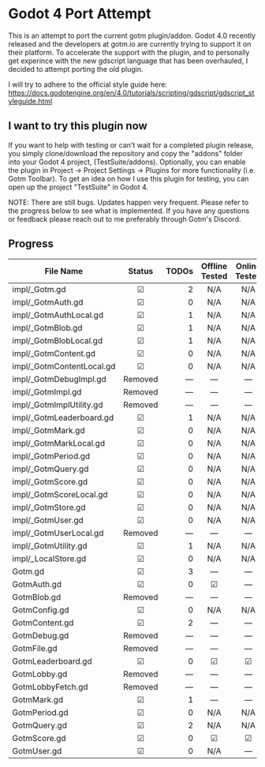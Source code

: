 # Godot 4 Port Attempt

This is an attempt to port the current gotm plugin/addon.
Godot 4.0 recently released and the developers at gotm.io are currently trying to support it on their platform.
To accelerate the support with the plugin, and to personally get experince with the new gdscript language that has been overhauled, I decided to attempt porting the old plugin.

I will try to adhere to the official style guide here: https://docs.godotengine.org/en/4.0/tutorials/scripting/gdscript/gdscript_styleguide.html


## I want to try this plugin now

If you want to help with testing or can't wait for a completed plugin release, you simply clone/download the repository and copy the "addons" folder into your Godot 4 project, (TestSuite/addons). Optionally, you can enable the plugin in Project -> Project Settings -> Plugins for more functionality (i.e. Gotm Toolbar). To get an idea on how I use this plugin for testing, you can open up the project "TestSuite" in Godot 4.

NOTE: There are still bugs. Updates happen very frequent. Please refer to the progress below to see what is implemented. If you have any questions or feedback please reach out to me preferably through Gotm's Discord.


## Progress
| File Name                 | Status  | TODOs | Offline Tested | Online Tested | Unit Tested | Documentation | Reviewed |
| ------------------------- |:-------:| -----:|:--------------:|:-------------:|:-----------:|:-------------:|:--------:|
| impl/_Gotm.gd             | ☑      | 2     | N/A            | N/A           | —           | —             | —        |
| impl/_GotmAuth.gd         | ☑      | 0     | N/A            | N/A           | —           | —             | —        |
| impl/_GotmAuthLocal.gd    | ☑      | 1     | N/A            | N/A           | —           | —             | —        |
| impl/_GotmBlob.gd         | ☑      | 1     | N/A            | N/A           | —           | —             | —        |
| impl/_GotmBlobLocal.gd    | ☑      | 1     | N/A            | N/A           | —           | —             | —        |
| impl/_GotmContent.gd      | ☑      | 0     | N/A            | N/A           | —           | —             | —        |
| impl/_GotmContentLocal.gd | ☑      | 0     | N/A            | N/A           | —           | —             | —        |
| impl/_GotmDebugImpl.gd    | Removed | —     | —              | —             | —           | —             | —        |
| impl/_GotmImpl.gd         | Removed | —     | —              | —             | —           | —             | —        |
| impl/_GotmImplUtility.gd  | Removed | —     | —              | —             | —           | —             | —        |
| impl/_GotmLeaderboard.gd  | ☑      | 1     | N/A            | N/A           | —           | —             | —        |
| impl/_GotmMark.gd         | ☑      | 0     | N/A            | N/A           | —           | —             | —        |
| impl/_GotmMarkLocal.gd    | ☑      | 0     | N/A            | N/A           | —           | —             | —        |
| impl/_GotmPeriod.gd       | ☑      | 0     | N/A            | N/A           | —           | —             | —        |
| impl/_GotmQuery.gd        | ☑      | 0     | N/A            | N/A           | —           | —             | —        |
| impl/_GotmScore.gd        | ☑      | 0     | N/A            | N/A           | —           | —             | —        |
| impl/_GotmScoreLocal.gd   | ☑      | 0     | N/A            | N/A           | —           | —             | —        |
| impl/_GotmStore.gd        | ☑      | 0     | N/A            | N/A           | —           | —             | —        |
| impl/_GotmUser.gd         | ☑      | 0     | N/A            | N/A           | —           | —             | —        |
| impl/_GotmUserLocal.gd    | Removed | —     | —              | —             | —           | —             | —        |
| impl/_GotmUtility.gd      | ☑      | 1     | N/A            | N/A           | —           | —             | —        |
| impl/_LocalStore.gd       | ☑      | 0     | N/A            | N/A           | —           | —             | —        |
| Gotm.gd                   | ☑      | 3     | —              | —             | —           | —             | —        |
| GotmAuth.gd               | ☑      | 0     | ☑              | —             | —           | ☑            | —        |
| GotmBlob.gd               | Removed | —     | —              | —             | —           | —             | —        |
| GotmConfig.gd             | ☑      | 0     | N/A            | N/A           | —           | ☑             | —        |
| GotmContent.gd            | ☑      | 2     | —              | —             | —           | Some          | —        |
| GotmDebug.gd              | Removed | —     | —              | —             | —           | —             | —        |
| GotmFile.gd               | Removed | —     | —              | —             | —           | —             | —        |
| GotmLeaderboard.gd        | ☑      | 0     | ☑              | ☑            | —           | Some          | —        |
| GotmLobby.gd              | Removed | —     | —              | —             | —           | —             | —        |
| GotmLobbyFetch.gd         | Removed | —     | —              | —             | —           | —             | —        |
| GotmMark.gd               | ☑      | 1     | —              | —             | —           | Some          | —        |
| GotmPeriod.gd             | ☑      | 0     | N/A            | N/A           | —           | ☑             | —        |
| GotmQuery.gd              | ☑      | 2     | N/A            | N/A           | —           | ☑             | —        |
| GotmScore.gd              | ☑      | 0     | ☑              | ☑            | —           | Some          | —        |
| GotmUser.gd               | ☑      | 0     | N/A            | —             | —           | ☑             | —        |
